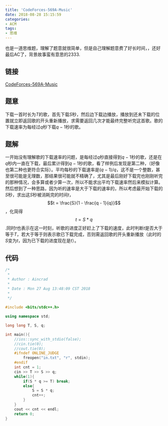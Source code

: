 ```yaml
---
title: 'CodeForces-569A-Music'
date: 2018-08-28 15:15:59
categories:
- ACM
tags:
- 思维
---
```

也是一道思维题，理解了题意就很简单，但是自己理解题意费了好长时间，，还好最后AC了，背景故事蛮有意思的2333.
<!--more-->
## 链接
[CodeForces-569A-Music](http://codeforces.com/problemset/problem/569/A)
## 题意
下载一首时长为$T$的歌，首先下载$S$秒，然后边下载边播放，播放到还未下载的位置就立即返回歌的开头重新播放，求需要返回几次才能最终完整听完这首歌。歌的下载速率为每经过$q$秒下载$q - 1$秒的歌。
## 题解
一开始没有理解歌的下载速率的问题，是每经过$q$秒直接得到$q - 1$秒的歌，还是在$q$秒内一直在下载，最后累计得到$q-1$秒的歌，看了样例后发现是第二种，（好像也第二种也更符合实际）。平均每秒的下载速率是$(q-1)/q$，这不是一个整数，甚至很可能是无理数，那结果很可能就不精确了，尤其是最后刚好下载完也刚刚听完的那种情况，会多算或者少算一次，所以不能求出平均下载速率然后来模拟计算。
然后想到了一种思路，因为听的速率是大于下载的速率的，所以考虑最开始下载的$S$秒，求出这$S$秒被消耗完的时间$t$，$$t = \frac{S}{1 - \frac{q - 1}{q}}$$，化简得$$t = S * q$$.同时$t$也表示在这一时刻，听歌的进度正好赶上了下载的速度，此时判断$t$是否大于等于$T$，若大于等于则表示歌已下载完成，否则需返回歌的开头重新播放（此时的$S$变为$t$，因为已下载的进度现在是$t$）。
## 代码
```C++
/*
 *
 * Author : Aincrad
 *
 * Date : Mon 27 Aug 13:48:09 CST 2018
 *
 */
 
#include <bits/stdc++.h>

using namespace std;

long long T, S, q;

int main(){
    //ios::sync_with_stdio(false);
    //cin.tie(0);
    //cout.tie(0);
    #ifndef ONLINE_JUDGE
        freopen("in.txt", "r", stdin);
    #endif
    int cnt = 1;
    cin >> T >> S >> q;
    while(1){
        if(S * q >= T) break;
        else{
            S = S * q;
            cnt++;
        }
    }
    cout << cnt << endl;
    return 0;
}
```